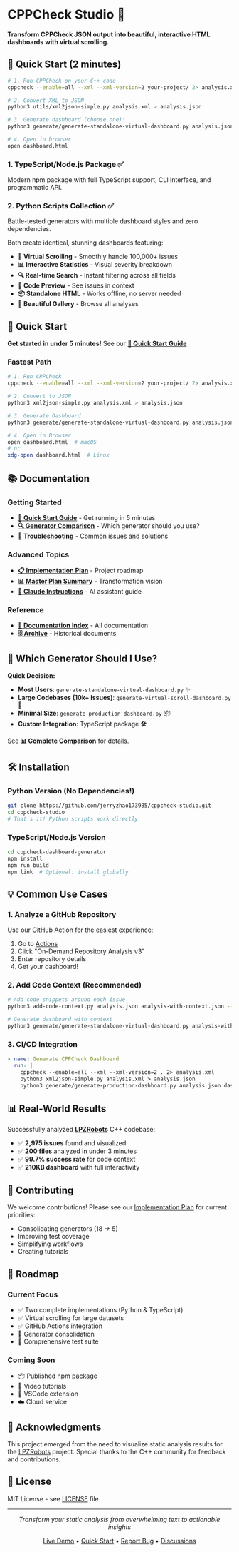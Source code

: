 # CPPCheck Studio 🎯

**Transform CPPCheck JSON output into beautiful, interactive HTML dashboards with virtual scrolling.**

## 🚀 Quick Start (2 minutes)

```bash
# 1. Run CPPCheck on your C++ code
cppcheck --enable=all --xml --xml-version=2 your-project/ 2> analysis.xml

# 2. Convert XML to JSON
python3 utils/xml2json-simple.py analysis.xml > analysis.json

# 3. Generate dashboard (choose one):
python3 generate/generate-standalone-virtual-dashboard.py analysis.json dashboard.html

# 4. Open in browser
open dashboard.html
```

### 1. TypeScript/Node.js Package ✅
Modern npm package with full TypeScript support, CLI interface, and programmatic API.

### 2. Python Scripts Collection ✅
Battle-tested generators with multiple dashboard styles and zero dependencies.

Both create identical, stunning dashboards featuring:
- **🚀 Virtual Scrolling** - Smoothly handle 100,000+ issues
- **📊 Interactive Statistics** - Visual severity breakdown
- **🔍 Real-time Search** - Instant filtering across all fields
- **📝 Code Preview** - See issues in context
- **📦 Standalone HTML** - Works offline, no server needed
- **🎨 Beautiful Gallery** - Browse all analyses

## 🚀 Quick Start

**Get started in under 5 minutes!** See our **[📖 Quick Start Guide](docs/QUICK_START.md)**

### Fastest Path

```bash
# 1. Run CPPCheck
cppcheck --enable=all --xml --xml-version=2 your-project/ 2> analysis.xml

# 2. Convert to JSON
python3 xml2json-simple.py analysis.xml > analysis.json

# 3. Generate Dashboard
python3 generate/generate-standalone-virtual-dashboard.py analysis.json dashboard.html

# 4. Open in Browser
open dashboard.html  # macOS
# or
xdg-open dashboard.html  # Linux
```

## 📚 Documentation

### Getting Started
- **[📖 Quick Start Guide](docs/QUICK_START.md)** - Get running in 5 minutes
- **[🔍 Generator Comparison](docs/GENERATOR_COMPARISON.md)** - Which generator should you use?
- **[🔧 Troubleshooting](docs/TROUBLESHOOTING.md)** - Common issues and solutions

### Advanced Topics
- **[📋 Implementation Plan](docs/IMPLEMENTATION_PLAN.md)** - Project roadmap
- **[📊 Master Plan Summary](MASTER_PLAN_SUMMARY.md)** - Transformation vision
- **[🤖 Claude Instructions](CLAUDE.md)** - AI assistant guide

### Reference
- **[📁 Documentation Index](docs/INDEX.md)** - All documentation
- **[🗄️ Archive](docs/archive/INDEX.md)** - Historical documents

## 🎯 Which Generator Should I Use?

**Quick Decision:**
- **Most Users**: `generate-standalone-virtual-dashboard.py` ✨
- **Large Codebases (10k+ issues)**: `generate-virtual-scroll-dashboard.py` 🚀
- **Minimal Size**: `generate-production-dashboard.py` 📦
- **Custom Integration**: TypeScript package 🛠️

See **[📊 Complete Comparison](docs/GENERATOR_COMPARISON.md)** for details.

## 🛠️ Installation

### Python Version (No Dependencies!)
```bash
git clone https://github.com/jerryzhao173985/cppcheck-studio.git
cd cppcheck-studio
# That's it! Python scripts work directly
```

### TypeScript/Node.js Version
```bash
cd cppcheck-dashboard-generator
npm install
npm run build
npm link  # Optional: install globally
```

## 💡 Common Use Cases

### 1. Analyze a GitHub Repository
Use our GitHub Action for the easiest experience:
1. Go to [Actions](https://github.com/jerryzhao173985/cppcheck-studio/actions)
2. Click "On-Demand Repository Analysis v3"
3. Enter repository details
4. Get your dashboard!

### 2. Add Code Context (Recommended)
```bash
# Add code snippets around each issue
python3 add-code-context.py analysis.json analysis-with-context.json --base-path /path/to/project

# Generate dashboard with context
python3 generate/generate-standalone-virtual-dashboard.py analysis-with-context.json dashboard.html
```

### 3. CI/CD Integration
```yaml
- name: Generate CPPCheck Dashboard
  run: |
    cppcheck --enable=all --xml --xml-version=2 . 2> analysis.xml
    python3 xml2json-simple.py analysis.xml > analysis.json
    python3 generate/generate-production-dashboard.py analysis.json dashboard.html
```

## 📊 Real-World Results

Successfully analyzed **[LPZRobots](https://github.com/georgmartius/lpzrobots)** C++ codebase:
- ✅ **2,975 issues** found and visualized
- ✅ **200 files** analyzed in under 3 minutes
- ✅ **99.7% success rate** for code context
- ✅ **210KB dashboard** with full interactivity

## 🤝 Contributing

We welcome contributions! Please see our [Implementation Plan](docs/IMPLEMENTATION_PLAN.md) for current priorities:
- Consolidating generators (18 → 5)
- Improving test coverage
- Simplifying workflows
- Creating tutorials

## 📅 Roadmap

### Current Focus
- ✅ Two complete implementations (Python & TypeScript)
- ✅ Virtual scrolling for large datasets
- ✅ GitHub Actions integration
- 🚧 Generator consolidation
- 🚧 Comprehensive test suite

### Coming Soon
- 📦 Published npm package
- 🎥 Video tutorials
- 🔌 VSCode extension
- ☁️ Cloud service

## 🙏 Acknowledgments

This project emerged from the need to visualize static analysis results for the [LPZRobots](https://github.com/georgmartius/lpzrobots) project. Special thanks to the C++ community for feedback and contributions.

## 📄 License

MIT License - see [LICENSE](LICENSE) file

---

<p align="center">
  <i>Transform your static analysis from overwhelming text to actionable insights</i>
</p>

<p align="center">
  <a href="https://jerryzhao173985.github.io/cppcheck-studio/">Live Demo</a> •
  <a href="docs/QUICK_START.md">Quick Start</a> •
  <a href="https://github.com/jerryzhao173985/cppcheck-studio/issues">Report Bug</a> •
  <a href="https://github.com/jerryzhao173985/cppcheck-studio/discussions">Discussions</a>
</p>